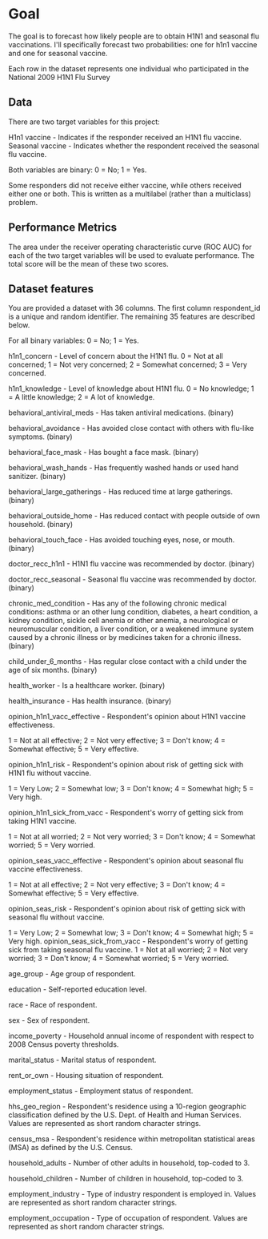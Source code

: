 
# Goal

The goal is to forecast how likely people are to obtain H1N1 and seasonal flu vaccinations. I'll specifically forecast two probabilities: one for h1n1 vaccine and one for seasonal vaccine.

Each row in the dataset represents one individual who participated in the National 2009 H1N1 Flu Survey
## Data
There are two target variables for this project:

H1n1 vaccine - Indicates if the responder received an H1N1 flu vaccine.
Seasonal vaccine - Indicates whether the respondent received the seasonal flu vaccine.

Both variables are binary: 0 = No; 1 = Yes. 

Some responders did not receive either vaccine, while others received either one or both. This is written as a multilabel (rather than a multiclass) problem.
## Performance Metrics

The area under the receiver operating characteristic curve (ROC AUC) for each of the two target variables will be used to evaluate performance. 
The total score will be the mean of these two scores. 
## Dataset features

You are provided a dataset with 36 columns. The first column respondent_id is a unique and random identifier. The remaining 35 features are described below.

For all binary variables: 0 = No; 1 = Yes.

h1n1_concern - Level of concern about the H1N1 flu.
0 = Not at all concerned; 1 = Not very concerned; 2 = Somewhat concerned; 3 = Very concerned.

h1n1_knowledge - Level of knowledge about H1N1 flu.
0 = No knowledge; 1 = A little knowledge; 2 = A lot of knowledge.

behavioral_antiviral_meds - Has taken antiviral medications. (binary)

behavioral_avoidance - Has avoided close contact with others with flu-like symptoms. (binary)

behavioral_face_mask - Has bought a face mask. (binary)

behavioral_wash_hands - Has frequently washed hands or used hand sanitizer. (binary)

behavioral_large_gatherings - Has reduced time at large gatherings. (binary)

behavioral_outside_home - Has reduced contact with people outside of own household. (binary)

behavioral_touch_face - Has avoided touching eyes, nose, or mouth. (binary)

doctor_recc_h1n1 - H1N1 flu vaccine was recommended by doctor. (binary)

doctor_recc_seasonal - Seasonal flu vaccine was recommended by doctor. (binary)

chronic_med_condition - Has any of the following chronic medical conditions: asthma or an other lung condition, diabetes, a heart condition, a kidney condition, sickle cell anemia or other anemia, a neurological or neuromuscular condition, a liver condition, or a weakened immune system caused by a chronic illness or by medicines taken for a chronic illness. (binary)

child_under_6_months - Has regular close contact with a child under the age of six months. (binary)

health_worker - Is a healthcare worker. (binary)

health_insurance - Has health insurance. (binary)

opinion_h1n1_vacc_effective - Respondent's opinion about H1N1 vaccine effectiveness.

1 = Not at all effective; 2 = Not very effective; 3 = Don't know; 4 = Somewhat effective; 5 = Very effective.

opinion_h1n1_risk - Respondent's opinion about risk of getting sick with H1N1 flu without vaccine.

1 = Very Low; 2 = Somewhat low; 3 = Don't know; 4 = Somewhat high; 5 = Very high.

opinion_h1n1_sick_from_vacc - Respondent's worry of getting sick from taking H1N1 vaccine.

1 = Not at all worried; 2 = Not very worried; 3 = Don't know; 4 = Somewhat worried; 5 = Very worried.

opinion_seas_vacc_effective - Respondent's opinion about seasonal flu vaccine effectiveness.

1 = Not at all effective; 2 = Not very effective; 3 = Don't know; 4 = Somewhat effective; 5 = Very effective.

opinion_seas_risk - Respondent's opinion about risk of getting sick with seasonal flu without vaccine.

1 = Very Low; 2 = Somewhat low; 3 = Don't know; 4 = Somewhat high; 5 = Very high.
opinion_seas_sick_from_vacc - Respondent's worry of getting sick from taking seasonal flu vaccine.
1 = Not at all worried; 2 = Not very worried; 3 = Don't know; 4 = Somewhat worried; 5 = Very worried.

age_group - Age group of respondent.

education - Self-reported education level.

race - Race of respondent.

sex - Sex of respondent.

income_poverty - Household annual income of respondent with respect to 2008 Census poverty thresholds.

marital_status - Marital status of respondent.

rent_or_own - Housing situation of respondent.

employment_status - Employment status of respondent.

hhs_geo_region - Respondent's residence using a 10-region geographic classification defined by the U.S. Dept. of Health and Human Services. Values are represented as short random character strings.

census_msa - Respondent's residence within metropolitan statistical areas (MSA) as defined by the U.S. Census.

household_adults - Number of other adults in household, top-coded to 3.

household_children - Number of children in household, top-coded to 3.

employment_industry - Type of industry respondent is employed in. Values are represented as short random character strings.

employment_occupation - Type of occupation of respondent. Values are represented as short random character strings.
